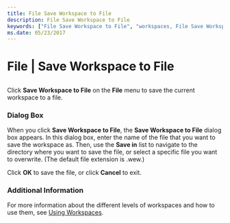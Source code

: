 ```yaml
---
title: File Save Workspace to File
description: File Save Workspace to File
keywords: ["File Save Workspace to File", "workspaces, File Save Workspace to File"]
ms.date: 05/23/2017
---
```


# File | Save Workspace to File


## <span id="ddk_file_save_workspace_to_file_dbg"></span><span id="DDK_FILE_SAVE_WORKSPACE_TO_FILE_DBG"></span>


Click **Save Workspace to File** on the **File** menu to save the current workspace to a file.

### <span id="dialog_box"></span><span id="DIALOG_BOX"></span>Dialog Box

When you click **Save Workspace to File**, the **Save Workspace to File** dialog box appears. In this dialog box, enter the name of the file that you want to save the workspace as. Then, use the **Save in** list to navigate to the directory where you want to save the file, or select a specific file you want to overwrite. (The default file extension is .wew.)

Click **OK** to save the file, or click **Cancel** to exit.

### <span id="additional_information"></span><span id="ADDITIONAL_INFORMATION"></span>Additional Information

For more information about the different levels of workspaces and how to use them, see [Using Workspaces](using-workspaces.md).

 

 





